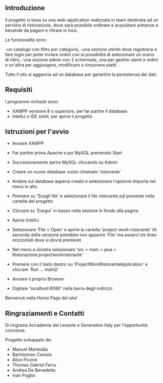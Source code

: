 Introduzione
------------
Il progetto si basa su una web-application realizzata in team destinata ad un servizio di ristorazione, 
dove sarà possibile ordinare e acquistare pietanze e bevande da pagare e ritirare in loco.

Le funzionalità sono:

-un catalogo con filtro per categorie, 
-una sezione utente dove registrarsi e fare login per poter inviare ordini con la possibilità di selezionare un orario di ritiro,
-una sezione admin con 2 schermate, una per gestire utenti e ordini e un'altra per aggiungere, modificare o rimuovere piatti.

Tutto il sito si aggancia ad un database per garantire la persistenza dei dati.


Requisiti
---------
I programmi richiesti sono:

- XAMPP versione 8 o superiore, per far partire il database
- IntelliJ o IDE simili, per aprire il progetto


Istruzioni per l'avvio
----------------------

- Avviare XAMPP
- Far partire prima Apache e poi MySQL premendo Start
- Successivamente aprire MySQL cliccando su Admin
- Creare un nuovo database vuoto chiamato 'ristorante'
- Andare sul database appena creato e selezionare l'opzione Importa nel menù in alto
- Premere su 'Scegli file' e selezionare il file ristorante.sql presente nella cartella del progetto
- Cliccare su 'Esegui' in basso nella sezione in fondo alla pagina

- Aprire IntelliJ
- Selezionare 'File > Open' e aprire la cartella 'project-work-ristorante'
(A seconda della versione potrebbe non apparire 'File' ma esserci tre linee orizzontali dove si dovrà premere)
- Nel menù a sinistra selezionare 'src > main > java > Ristorazione.projectworkristorante'
- Premere con il tasto destro su 'ProjectWorkRistoranteApplication' e cliccare 'Run ... main()'

- Avviare il proprio Browser
- Digitare 'localhost:8080' nella barra degli indirizzi
 
Benvenuti nella Home Page del sito!


Ringraziamenti e Contatti
-------------------------
Si ringrazia Accademia del Levante e Generation Italy per l'opportunità concessa.

Progetto sviluppato da:

- Manuel Marteddu
- Bartolomeo Cenisio
- Alice Picone
- Thomas Gabriel Ferru
- Andrea De Benedetto
- Ivan Puglisi
